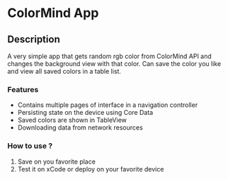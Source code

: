# ColorMind App 

## Description



A very simple app that gets random rgb  color from ColorMind API and changes the background view with that color. 
Can save the color you like and view all saved colors in a table list.

### Features 

- Contains multiple pages of interface in a navigation controller
- Persisting state on the device using Core Data
- Saved colors are shown in TableView 
- Downloading data from network resources


### How to use ?

1. Save on you favorite place 
2. Test it on xCode or deploy on your favorite device

